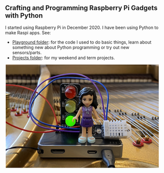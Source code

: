 ## Crafting and Programming Raspberry Pi Gadgets with Python

I started using Raspberry Pi in December 2020. I have been using Python to make Raspi apps. See:

- [Playground folder](playground/): for the code I used to do basic things, learn about something new about Python programming or try out new sensors/parts.
- [Projects folder](projects/): for my weekend and term projects.

<p align="center">
  <img src="images/raspi-on-piano.jpg" width="500" />
</p>
